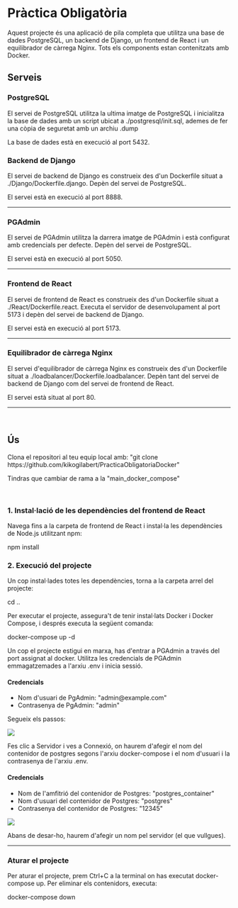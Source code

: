 <h1>Pràctica Obligatòria</h1>
<p>Aquest projecte és una aplicació de pila completa que utilitza una base de dades PostgreSQL, un backend de Django, un frontend de React i un equilibrador de càrrega Nginx. Tots els components estan contenitzats amb Docker.</p>

<h2>Serveis</h2>

<h3>PostgreSQL</h3>

<p>El servei de PostgreSQL utilitza la ultima imatge de PostgreSQL i inicialitza la base de dades amb un script ubicat a ./postgresql/init.sql, ademes de fer una còpia de seguretat amb un archiu .dump</p>
<p>La base de dades està en execució al port 5432.</p>

<h3>Backend de Django</h3>

<p>El servei de backend de Django es construeix des d'un Dockerfile situat a ./Django/Dockerfile.django. Depèn del servei de PostgreSQL.</p>
<p>El servei està en execució al port 8888.</p>
<hr/>
<h3>PGAdmin</h3>

<p>El servei de PGAdmin utilitza la darrera imatge de PGAdmin i està configurat amb credencials per defecte. Depèn del servei de PostgreSQL.</p>
<p>El servei està en execució al port 5050.</p>
<hr/>
<h3>Frontend de React</h3>

<p>El servei de frontend de React es construeix des d'un Dockerfile situat a ./React/Dockerfile.react. Executa el servidor de desenvolupament al port 5173 i depèn del servei de backend de Django.</p>
<p>El servei està en execució al port 5173.</p>
<hr/>
<h3>Equilibrador de càrrega Nginx</h3>
<p>El servei d'equilibrador de càrrega Nginx es construeix des d'un Dockerfile situat a ./loadbalancer/Dockerfile.loadbalancer. Depèn tant del servei de backend de Django com del servei de frontend de React.</p>
<p>El servei està situat al port 80.</p>
<hr/>
<br/>
<h2>Ús</h2>
<p>Clona el repositori al teu equip local amb: "git clone https://github.com/kikogilabert/PracticaObligatoriaDocker"</p>
<p>Tindras que cambiar de rama a la "main_docker_compose"</p>
<br/>

<h3>1. Instal·lació de les dependències del frontend de React</h3>
<p>Navega fins a la carpeta de frontend de React i instal·la les dependències de Node.js utilitzant npm:</p>
    <p>npm install</p>

<h3>2. Execució del projecte</h3>
<p>Un cop instal·lades totes les dependències, torna a la carpeta arrel del projecte:</p>
    <p>cd ..</p>
    
<p>Per executar el projecte, assegura't de tenir instal·lats Docker i Docker Compose, i després executa la següent comanda:</p>
    <p>docker-compose up -d</p>
<p>Un cop el projecte estigui en marxa, has d'entrar a PGAdmin a través del port assignat al docker. Utilitza les credencials de PGAdmin emmagatzemades a l'arxiu .env i inicia sessió.</p>

<h4>Credencials</h4>
<ul>
    <li>Nom d'usuari de PgAdmin: "admin@example.com"</li>
    <li>Contrasenya de PgAdmin: "admin"</li>
</ul>

<p>Segueix els passos:</p>
<img src="https://github-production-user-asset-6210df.s3.amazonaws.com/118535012/305485806-873967bf-7b29-47bc-ba49-786f38d276fa.png?X-Amz-Algorithm=AWS4-HMAC-SHA256&X-Amz-Credential=AKIAVCODYLSA53PQK4ZA%2F20240216%2Fus-east-1%2Fs3%2Faws4_request&X-Amz-Date=20240216T165459Z&X-Amz-Expires=300&X-Amz-Signature=d0d34ce1a9b81154de6b1e8a313acf10faf96ec737e135131da125fdba567be0&X-Amz-SignedHeaders=host&actor_id=118535012&key_id=0&repo_id=754670024"/>
<p>Fes clic a Servidor i ves a Connexió, on haurem d'afegir el nom del contenidor de postgres segons l'arxiu docker-compose i el nom d'usuari i la contrasenya de l'arxiu .env.</p>

<h4>Credencials</h4>
<ul>
    <li>Nom de l'amfitrió del contenidor de Postgres: "postgres_container"</li>
    <li>Nom d'usuari del contenidor de Postgres: "postgres"</li>
    <li>Contrasenya del contenidor de Postgres: "12345"</li>
</ul>
<img src="https://github.com/kikogilabert/PracticaObligatoriaDocker/assets/118535012/486db80d-42f8-4ad1-b259-142987699fcc"/>
<p>Abans de desar-ho, haurem d'afegir un nom pel servidor (el que vullgues).</p>

<hr>
<h3>Aturar el projecte</h3>
<p>Per aturar el projecte, prem Ctrl+C a la terminal on has executat docker-compose up. Per eliminar els contenidors, executa:</p>
    <p>docker-compose down</p>
